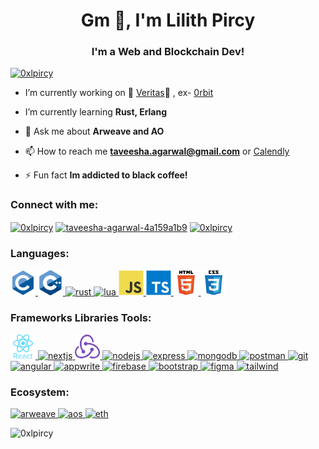 <h1 align="center">Gm 👋, I'm Lilith Pircy</h1>
<h3 align="center">I'm a Web and Blockchain Dev!</h3>

<p align="left"> <a href="https://twitter.com/0xlpircy" target="blank"><img src="https://img.shields.io/twitter/follow/0xlpircy?logo=twitter&style=for-the-badge" alt="0xlpircy" /></a> </p>

- I’m currently working on 💫 [Veritas](https://veritas-ao.dev)💫 , ex- [0rbit](https://github.com/0rbit-co)

- I’m currently learning **Rust, Erlang**

- 💬 Ask me about **Arweave and AO**

- 📫 How to reach me **taveesha.agarwal@gmail.com** or [Calendly](https://calendly.com/taveesha-agarwal/collab-calls)

- ⚡ Fun fact **Im addicted to black coffee!**

<h3 align="left">Connect with me:</h3>
<p align="left">
<a href="https://twitter.com/0xlpircy" target="blank"><img align="center" src="https://raw.githubusercontent.com/rahuldkjain/github-profile-readme-generator/master/src/images/icons/Social/twitter.svg" alt="0xlpircy" height="30" width="40" /></a>
<a href="https://linkedin.com/in/taveesha-agarwal-4a159a1b9" target="blank"><img align="center" src="https://raw.githubusercontent.com/rahuldkjain/github-profile-readme-generator/master/src/images/icons/Social/linked-in-alt.svg" alt="taveesha-agarwal-4a159a1b9" height="30" width="40" /></a>
<a href="https://discord.gg/0xlpircy" target="blank"><img align="center" src="https://raw.githubusercontent.com/rahuldkjain/github-profile-readme-generator/master/src/images/icons/Social/discord.svg" alt="0xlpircy" height="30" width="40" /></a>
</p>

<h3 align="left">Languages:</h3>
<p align="left">
  <a href="https://www.cprogramming.com/" target="_blank" rel="noreferrer">
    <img
      src="https://raw.githubusercontent.com/devicons/devicon/master/icons/c/c-original.svg"
      alt="c"
      width="40"
      height="40"
    />
  </a>
  <a href="https://www.w3schools.com/cpp/" target="_blank" rel="noreferrer">
    <img
      src="https://raw.githubusercontent.com/devicons/devicon/master/icons/cplusplus/cplusplus-original.svg"
      alt="cplusplus"
      width="40"
      height="40"
    />
  </a>
  <a href="https://www.rust-lang.org" target="_blank" rel="noreferrer">
    <img
      src="https://img.icons8.com/external-tal-revivo-bold-tal-revivo/96/FFFFFF/external-rust-is-a-multi-paradigm-system-programming-language-logo-bold-tal-revivo.png"
      alt="rust"
      width="40"
      height="40"
    />
  </a>
  <a href="https://lua.org/" target="_blank" rel="noreferrer">
    <img
      src="https://img.icons8.com/external-tal-revivo-bold-tal-revivo/96/FFFFFF/external-lua-is-a-lightweight-multi-paradigm-programming-language-logo-bold-tal-revivo.png"
      alt="lua"
      width="40"
      height="40"
    />
  </a>
  <a
    href="https://developer.mozilla.org/en-US/docs/Web/JavaScript"
    target="_blank"
    rel="noreferrer"
  >
    <img
      src="https://raw.githubusercontent.com/devicons/devicon/master/icons/javascript/javascript-original.svg"
      alt="javascript"
      width="40"
      height="40"
    />
  </a>
  <a href="https://www.typescriptlang.org/" target="_blank" rel="noreferrer">
    <img
      src="https://raw.githubusercontent.com/devicons/devicon/master/icons/typescript/typescript-original.svg"
      alt="typescript"
      width="40"
      height="40"
    />
  </a>
  <a href="https://www.w3.org/html/" target="_blank" rel="noreferrer">
    <img
      src="https://raw.githubusercontent.com/devicons/devicon/master/icons/html5/html5-original-wordmark.svg"
      alt="html5"
      width="40"
      height="40"
    />
  </a>
  <a href="https://www.w3schools.com/css/" target="_blank" rel="noreferrer">
    <img
      src="https://raw.githubusercontent.com/devicons/devicon/master/icons/css3/css3-original-wordmark.svg"
      alt="css3"
      width="40"
      height="40"
    />
  </a>
  </p>
<h3 align="left">Frameworks Libraries Tools:</h3>
  <p>
  <a href="https://reactjs.org/" target="_blank" rel="noreferrer">
    <img
      src="https://raw.githubusercontent.com/devicons/devicon/master/icons/react/react-original-wordmark.svg"
      alt="react"
      width="40"
      height="40"
    />
  </a>
  <a href="https://nextjs.org/" target="_blank" rel="noreferrer">
    <img
      src="https://img.icons8.com/fluency-systems-filled/144/FFFFFF/nextjs.png"
      alt="nextjs"
      width="40"
      height="40"
    />
  </a>
  <a href="https://redux.js.org" target="_blank" rel="noreferrer">
    <img
      src="https://raw.githubusercontent.com/devicons/devicon/master/icons/redux/redux-original.svg"
      alt="redux"
      width="40"
      height="40"
    />
  </a>
  <a href="https://nodejs.org" target="_blank" rel="noreferrer">
    <img
      src="https://img.icons8.com/fluency/144/node-js.png"
      alt="nodejs"
      width="40"
      height="40"
    />
  </a>
  <a href="https://expressjs.com" target="_blank" rel="noreferrer">
    <img
      src="https://img.icons8.com/office/80/000000/express-js.png"
      alt="express"
      width="40"
      height="40"
    />
  </a>
  <a href="https://www.mongodb.com/" target="_blank" rel="noreferrer">
    <img
      src="https://img.icons8.com/color/144/mongodb.png"
      alt="mongodb"
      width="40"
      height="40"
    />
  </a>
 
  <a href="https://postman.com" target="_blank" rel="noreferrer">
    <img
      src="https://www.vectorlogo.zone/logos/getpostman/getpostman-icon.svg"
      alt="postman"
      width="40"
      height="40"
    />
  </a>
  <a href="https://git-scm.com/" target="_blank" rel="noreferrer">
    <img
      src="https://www.vectorlogo.zone/logos/git-scm/git-scm-icon.svg"
      alt="git"
      width="40"
      height="40"
    />
  </a>
  <a href="https://angular.io" target="_blank" rel="noreferrer">
    <img
      src="https://angular.io/assets/images/logos/angular/angular.svg"
      alt="angular"
      width="40"
      height="40"
    />
  </a>
  <a href="https://appwrite.io" target="_blank" rel="noreferrer">
    <img
      src="https://www.vectorlogo.zone/logos/appwriteio/appwriteio-icon.svg"
      alt="appwrite"
      width="40"
      height="40"
    />
  </a>
  <a href="https://firebase.google.com/" target="_blank" rel="noreferrer">
    <img
      src="https://www.vectorlogo.zone/logos/firebase/firebase-icon.svg"
      alt="firebase"
      width="40"
      height="40"
    />
  </a>
  <a href="https://getbootstrap.com" target="_blank" rel="noreferrer">
    <img
      src="https://img.icons8.com/ios/150/FFFFFF/bootstrap.png"
      alt="bootstrap"
      width="40"
      height="40"
    />
  </a>
  <a href="https://www.figma.com/" target="_blank" rel="noreferrer">
    <img
      src="https://www.vectorlogo.zone/logos/figma/figma-icon.svg"
      alt="figma"
      width="40"
      height="40"
    />
  </a>
  <a href="https://tailwindcss.com/" target="_blank" rel="noreferrer">
    <img
      src="https://www.vectorlogo.zone/logos/tailwindcss/tailwindcss-icon.svg"
      alt="tailwind"
      width="40"
      height="40"
    />
  </a>
  </p>
<h3 align="left">Ecosystem:</h3>
  <p> 
  <a href="https://arweave.org/" target="_blank" rel="noreferrer">
    <img
      src="https://img.icons8.com/external-black-fill-lafs/64/FFFFFF/external-Arweave-cryptocurrency-black-fill-lafs.png"
      alt="arweave"
      width="40"
      height="40"
    />
  </a>
  <a href="https://ao.arweave.dev" target="_blank" rel="noreferrer">
    <img
      src="https://i.ibb.co/4sJfbkg/aologo.png"
      alt="aos"
      width="40"
      height="40"
    />
  </a>
  <a href="https://ethereum.org/en/" target="_blank" rel="noreferrer">
    <img
      src="https://img.icons8.com/ios/150/FFFFFF/ethereum.png"
      alt="eth"
      width="40"
      height="40"
    />
  </a>
</p>

<p><img align="left" src="https://github-readme-stats.vercel.app/api/top-langs/?username=0xlpircy&theme=react&exclude_repo=google-maps-frontback&show_icons=true&hide_border=false&layout=compact" alt="0xlpircy" /></p>

